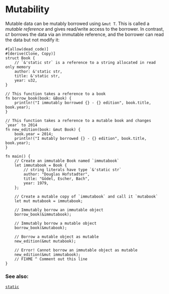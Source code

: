 # Mutability

Mutable data can be mutably borrowed using `&mut T`. This is called
a *mutable reference* and gives read/write access to the borrower.
In contrast, `&T` borrows the data via an immutable reference, and
the borrower can read the data but not modify it:

```rust,editable,ignore,mdbook-runnable
#[allow(dead_code)]
#[derive(Clone, Copy)]
struct Book {
    // `&'static str` is a reference to a string allocated in read only memory
    author: &'static str,
    title: &'static str,
    year: u32,
}

// This function takes a reference to a book
fn borrow_book(book: &Book) {
    println!("I immutably borrowed {} - {} edition", book.title, book.year);
}

// This function takes a reference to a mutable book and changes `year` to 2014
fn new_edition(book: &mut Book) {
    book.year = 2014;
    println!("I mutably borrowed {} - {} edition", book.title, book.year);
}

fn main() {
    // Create an immutable Book named `immutabook`
    let immutabook = Book {
        // string literals have type `&'static str`
        author: "Douglas Hofstadter",
        title: "Gödel, Escher, Bach",
        year: 1979,
    };

    // Create a mutable copy of `immutabook` and call it `mutabook`
    let mut mutabook = immutabook;

    // Immutably borrow an immutable object
    borrow_book(&immutabook);

    // Immutably borrow a mutable object
    borrow_book(&mutabook);

    // Borrow a mutable object as mutable
    new_edition(&mut mutabook);

    // Error! Cannot borrow an immutable object as mutable
    new_edition(&mut immutabook);
    // FIXME ^ Comment out this line
}
```

### See also:

[`static`][static]

[static]: ../lifetime/static_lifetime.md
